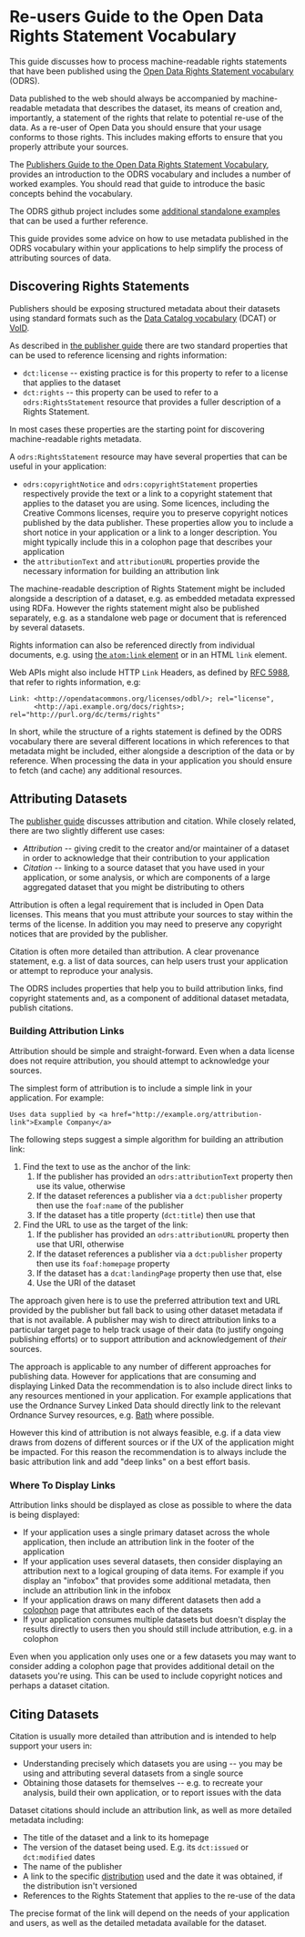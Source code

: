 # Re-users Guide to the Open Data Rights Statement Vocabulary

This guide discusses how to process machine-readable rights statements that have been published using the [Open Data Rights Statement vocabulary](http://schema.theodi.org/odrs/) (ODRS). 

Data published to the web should always be accompanied by machine-readable metadata that describes the dataset, its means of creation and, importantly, a statement of the rights that relate to potential re-use of the data. As a re-user of Open Data you should ensure that your usage conforms to those rights. This includes making efforts to ensure that you properly attribute your sources.

The [Publishers Guide to the Open Data Rights Statement Vocabulary](https://github.com/theodi/open-data-licensing/blob/master/guides/publisher-guide.md), provides an introduction to the ODRS vocabulary and includes a number of worked examples. You should read that guide to introduce the basic concepts behind the vocabulary.

The ODRS github project includes some [additional standalone examples](https://github.com/theodi/open-data-licensing/tree/master/examples) that can be used a further reference.

This guide provides some advice on how to use metadata published in the ODRS vocabulary within your applications to help simplify the process of attributing sources of data.

## Discovering Rights Statements

Publishers should be exposing structured metadata about their datasets using standard formats such as the [Data Catalog vocabulary](http://www.w3.org/TR/vocab-dcat/) (DCAT) or [VoID](http://www.w3.org/TR/void/). 

As described in [the publisher guide](https://github.com/theodi/open-data-licensing/blob/master/guides/publisher-guide.md) there are two standard properties that can be used to reference licensing and rights information:

* `dct:license` -- existing practice is for this property to refer to a license that applies to the dataset
* `dct:rights` -- this property can be used to refer to a `odrs:RightsStatement` resource that provides a fuller description of a Rights Statement.

In most cases these properties are the starting point for discovering machine-readable rights metadata.

A `odrs:RightsStatement` resource may have several properties that can be useful in your application:

* `odrs:copyrightNotice` and `odrs:copyrightStatement` properties respectively provide the text or a link to a copyright statement that applies to the dataset you are using. Some licences, including the Creative Commons licenses, require you to preserve copyright notices published by the data publisher. These properties allow you to include a short notice in your application or a link to a longer description. You might typically include this in a colophon page that describes your application
* the `attributionText` and `attributionURL` properties provide the necessary information for building an attribution link

The machine-readable description of Rights Statement might be included alongside a description of a dataset, e.g. as embedded metadata expressed using RDFa. However the rights statement might also be published separately, e.g. as a standalone web page or document that is referenced by several datasets.

Rights information can also be referenced directly from individual documents, e.g. using [the `atom:link` element](http://tools.ietf.org/html/rfc4287#page-21) or in an HTML `link` element. 

Web APIs might also include HTTP `Link` Headers, as defined by [RFC 5988](http://tools.ietf.org/html/rfc5988), that refer to rights information, e.g:

	Link: <http://opendatacommons.org/licenses/odbl/>; rel="license", 
	      <http://api.example.org/docs/rights>; rel="http://purl.org/dc/terms/rights"

In short, while the structure of a rights statement is defined by the ODRS vocabulary there are several different locations in which references to that metadata might be included, either alongside a description of the data or by reference. When processing the data in your application you should ensure to fetch (and cache) any additional resources.

## Attributing Datasets

The [publisher guide](https://github.com/theodi/open-data-licensing/blob/master/guides/publisher-guide.md) discusses attribution and citation. While closely related, there are two slightly different use cases:

* _Attribution_ -- giving credit to the creator and/or maintainer of a dataset in order to acknowledge that their contribution to your application
* _Citation_ -- linking to a source dataset that you have used in your application, or some analysis, or which are components of a large aggregated dataset that you might be distributing to others

Attribution is often a legal requirement that is included in Open Data licenses. This means that you must attribute your sources to stay within the terms of the license. In addition you may need to preserve any copyright notices that are provided by the publisher.

Citation is often more detailed than attribution. A clear provenance statement, e.g. a list of data sources, can help users trust your application or attempt to reproduce your analysis.

The ODRS includes properties that help you to build attribution links, find copyright statements and, as a component of additional dataset metadata, publish citations.

### Building Attribution Links

Attribution should be simple and straight-forward. Even when a data license does not require attribution, you should attempt to acknowledge your sources.

The simplest form of attribution is to include a simple link in your application. For example:

    Uses data supplied by <a href="http://example.org/attribution-link">Example Company</a>

The following steps suggest a simple algorithm for building an attribution link:

1. Find the text to use as the anchor of the link:
    1. If the publisher has provided an `odrs:attributionText` property then use its value, otherwise
    2. If the dataset references a publisher via a `dct:publisher` property then use the `foaf:name` of the publisher
    3. If the dataset has a title property (`dct:title`) then use that
2. Find the URL to use as the target of the link:
    1. If the publisher has provided an `odrs:attributionURL` property then use that URI, otherwise
    2. If the dataset references a publisher via a `dct:publisher` property then use its `foaf:homepage` property
    3. If the dataset has a `dcat:landingPage` property then use that, else
    4. Use the URI of the dataset

The approach given here is to use the preferred attribution text and URL provided by the publisher but fall back to using other dataset metadata if that is not available. A publisher may wish to direct attribution links to a particular target page to help track usage of their data (to justify ongoing publishing efforts) or to support attribution and acknowledgement of _their_ sources.

The approach is applicable to any number of different approaches for publishing data. However for applications that are consuming and displaying Linked Data the recommendation is to also include direct links to any resources mentioned in your application. For example applications that use the Ordnance Survey Linked Data should directly link to the relevant Ordnance Survey resources, e.g. [Bath](http://data.ordnancesurvey.co.uk/id/7000000000024979) where possible. 

However this kind of attribution is not always feasible, e.g. if a data view draws from dozens of different sources or if the UX of the application might be impacted. For this reason the recommendation is to always include the basic attribution link and add "deep links" on a best effort basis.

### Where To Display Links

Attribution links should be displayed as close as possible to where the data is being displayed:

* If your application uses a single primary dataset across the whole application, then include an attribution link in the footer of the application
* If your application uses several datasets, then consider displaying an attribution next to a logical grouping of data items. For example if you display an "infobox" that provides some additional metadata, then include an attribution link in the infobox
* If your application draws on many different datasets then add a [colophon](http://en.wikipedia.org/wiki/Colophon_(publishing)) page that attributes each of the datasets
* If your application consumes multiple datasets but doesn't display the results directly to users then you should still include attribution, e.g. in a colophon

Even when you application only uses one or a few datasets you may want to consider adding a colophon page that provides additional detail on the datasets you're using. This can be used to include copyright notices and perhaps a dataset citation.

## Citing Datasets

Citation is usually more detailed than attribution and is intended to help support your users in:

* Understanding precisely which datasets you are using -- you may be using and attributing several datasets from a single source
* Obtaining those datasets for themselves -- e.g. to recreate your analysis, build their own application, or to report issues with the data

Dataset citations should include an attribution link, as well as more detailed metadata including:

* The title of the dataset and a link to its homepage
* The version of the dataset being used. E.g. its `dct:issued` or `dct:modified` dates
* The name of the publisher
* A link to the specific [distribution](http://www.w3.org/TR/vocab-dcat/#class-distribution) used and the date it was obtained, if the distribution isn't versioned
* References to the Rights Statement that applies to the re-use of the data

The precise format of the link will depend on the needs of your application and users, as well as the detailed metadata available for the dataset.


